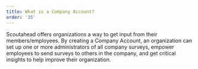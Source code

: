 ```yaml
---
title: What is a Company Account?
order: '35'
---
```



Scoutahead offers organizations a way to get input from their members/employees. By creating a Company Account, an organization can set up one or more administrators of all company surveys, empower employees to send surveys to others in the company, and get critical insights to help improve their organization.